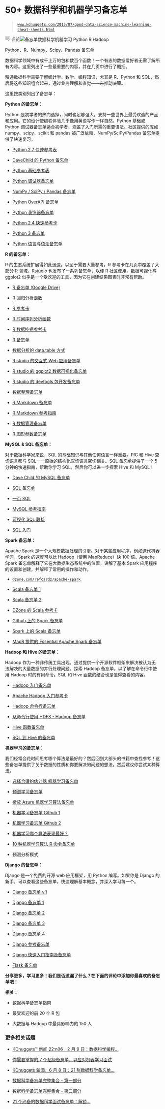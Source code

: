 # 50+ 数据科学和机器学习备忘单

> [`www.kdnuggets.com/2015/07/good-data-science-machine-learning-cheat-sheets.html`](https://www.kdnuggets.com/2015/07/good-data-science-machine-learning-cheat-sheets.html)

![c](img/3d9c022da2d331bb56691a9617b91b90.png) 评论![备忘单数据科学机器学习 Python R Hadoop](img/cheatsheets-data-science-machine-learning-Python-R-hadoop.jpg)

Python、R、Numpy、Scipy、Pandas 备忘单

数据科学领域中有成千上万的包和数百个函数！一个有志的数据爱好者无需了解所有内容。这里列出了一些最重要的内容，并在几页中进行了概括。

精通数据科学需要了解统计学、数学、编程知识，尤其是 R、Python 和 SQL，然后将这些知识组合起来，通过业务理解和直觉——来推动决策。

这里按类别列出了备忘单：

**Python 的备忘单：**

Python 是初学者的热门选择，同时也足够强大，支持一些世界上最受欢迎的产品和应用。它的设计使编程体验几乎像用英语写作一样自然。Python 基础或 Python 调试器备忘单适合初学者，涵盖了入门所需的重要语法。社区提供的库如 numpy、scipy、scikit 和 pandas 被广泛依赖，NumPy/SciPy/Pandas 备忘单提供了快速复习。

+   [Python 2.7 快速参考表](http://www.astro.up.pt/~sousasag/Python_For_Astronomers/Python_qr.pdf)

+   [DaveChild 的 Python 备忘单](http://www.cheatography.com/davechild/cheat-sheets/python/)

+   [Python 基础参考表](http://www.cogsci.rpi.edu/~destem/igd/python_cheat_sheet.pdf)

+   [Python 调试器备忘单](http://nblock.org/2011/11/15/pdb-cheatsheet/)

+   [NumPy / SciPy / Pandas 备忘单](https://s3.amazonaws.com/quandl-static-content/Documents/Quandl+-+Pandas,+SciPy,+NumPy+Cheat+Sheet.pdf)

+   [Python OverAPI 备忘单](http://overapi.com/python/)

+   [Python 装饰器备忘单](http://hairysun.com/downloads/DecoratorHandout.pdf)

+   [Python 2.4 快速参考卡](http://www.cheat-sheets.org/saved-copy/PQRC-2.4-A4-latest.pdf)

+   [Python 3 备忘单](https://perso.limsi.fr/pointal/_media/python:cours:mementopython3-english.pdf)

+   [Python 语言与语法备忘单](http://ddi.ifi.lmu.de/probestudium/2013/ws-i-3d-programmierung/tutorials/python-referenzkarte)

**R 的备忘单：**

R 的生态系统扩展得如此迅速，以至于需要大量参考。R 参考卡在几页中覆盖了大部分 R 领域。Rstudio 也发布了一系列备忘单，以便 R 社区使用。数据可视化与 ggplot2 似乎是一个受欢迎的工具，因为它在创建结果图表时非常有帮助。

+   [R 备忘单 (Google Drive)](https://drive.google.com/folderview?ddrp=1&id=0ByIrJAE4KMTtcVBmdm1BOEZoeEk#)

+   [R 回归分析函数](http://cran.r-project.org/doc/contrib/Ricci-refcard-regression.pdf)

+   [R 参考卡](http://cran.r-project.org/doc/contrib/Short-refcard.pdf)

+   [R 时间序列分析函数](http://cran.r-project.org/doc/contrib/Ricci-refcard-ts.pdf)

+   [R 数据挖掘参考卡](http://cran.r-project.org/doc/contrib/YanchangZhao-refcard-data-mining.pdf)

+   [R 备忘单](https://s3.amazonaws.com/quandl-static-content/Documents/Quandl+-+R+Cheat+Sheet.pdf)

+   [数据分析的 data.table 方式](https://s3.amazonaws.com/assets.datacamp.com/img/blog/data+table+cheat+sheet.pdf)

+   [R studio 的交互式 Web 应用备忘单](http://shiny.rstudio.com/images/shiny-cheatsheet.pdf)

+   [R studio 的 ggplot2 数据可视化备忘单](https://www.rstudio.com/wp-content/uploads/2015/05/ggplot2-cheatsheet.pdf)

+   [R studio 的 devtools 包开发备忘单](https://www.rstudio.com/wp-content/uploads/2015/06/devtools-cheatsheet.pdf)

+   [数据整理备忘单](https://www.rstudio.com/wp-content/uploads/2015/02/data-wrangling-cheatsheet.pdf)

+   [R Markdown 备忘单](https://www.rstudio.com/wp-content/uploads/2015/02/rmarkdown-cheatsheet.pdf)

+   [R Markdown 参考指南](https://www.rstudio.com/wp-content/uploads/2015/03/rmarkdown-reference.pdf)

+   [R 数据管理备忘单](http://www.ualberta.ca/~ahamann/teaching/renr690/R_Cheat_Data.pdf)

+   [R 图形参数备忘单](http://flowingdata.com/2015/03/17/r-cheat-sheet-for-graphical-parameters/)

**MySQL & SQL 备忘单：**

对于数据科学家来说，SQL 的基础知识与其他任何语言一样重要。PIG 和 Hive 查询语言都与 SQL——原始的结构化查询语言密切相关。SQL 备忘单提供了一个 5 分钟的快速指南，帮助你学习 SQL，然后你可以进一步探索 Hive 和 MySQL！

+   [Dave Child 的 MySQL 备忘单](http://www.cheatography.com/davechild/cheat-sheets/mysql/)

+   [SQL 备忘单](http://www.sql-tutorial.net/sql-cheat-sheet.pdf)

+   [一页 SQL](http://www.sql.su/)

+   [MySQL 参考指南](http://cse.unl.edu/~sscott/ShowFiles/SQL/CheatSheet/SQLCheatSheet.html)

+   [可视化 SQL 联接](http://www.codeproject.com/KB/database/Visual_SQL_Joins/Visual_SQL_JOINS_orig.jpg)

+   [SQL 入门](http://www.dummies.com/how-to/content/sql-for-dummies-cheat-sheet.html)

**Spark 备忘单：**

Apache Spark 是一个大规模数据处理的引擎。对于某些应用程序，例如迭代机器学习，Spark 的速度可以比 Hadoop（使用 MapReduce）快 100 倍。Apache Spark 备忘单解释了它在大数据生态系统中的位置，讲解了基本 Spark 应用程序的设置和创建，并解释了常用的操作和动作。

+   [`dzone.com/refcardz/apache-spark`](https://dzone.com/refcardz/apache-spark)

+   [Scala 备忘单 1](http://docs.scala-lang.org/cheatsheets/)

+   [Scala 备忘单 2](http://www.cheat-sheets.org/saved-copy/Scala_Cheatsheet.pdf)

+   [DZone 的 Scala 参考卡](https://dzone.com/refcardz/scala)

+   [Github 上的 Spark 备忘单](https://github.com/KjellSchubert/cheatsheets/blob/master/spark.md)

+   [Spark 上的 Scala 备忘单](http://www.openkb.info/2015/01/scala-on-spark-cheatsheet.html)

+   [MapR 提供的 Essential Apache Spark 备忘单](https://www.mapr.com/apache-spark-dzone-ref-card)

**Hadoop 和 Hive 的备忘单：**

Hadoop 作为一种非传统工具出现，通过提供一个开源软件框架来解决被认为无法解决的大量数据的并行处理问题。探索 Hadoop 备忘单，以了解在命令行中使用 Hadoop 时的有用命令。SQL 和 Hive 函数的结合也是值得查看的内容。

+   [Hadoop 入门备忘单](http://www.dummies.com/how-to/content/hadoop-for-dummies-cheat-sheet.html)

+   [Apache Hadoop 入门参考卡](https://dzone.com/refcardz/getting-started-apache-hadoop)

+   [Hadoop 命令行备忘单](http://danielnee.com/2015/02/hadoop-command-line-cheatsheet/)

+   [从命令行使用 HDFS - Hadoop 备忘单](https://github.com/michiard/CLOUDS-LAB/blob/master/C-S.md)

+   [Hive 函数备忘单](http://www.qubole.com/resources/cheatsheet/hive-function-cheat-sheet/)

+   [SQL 到 Hive 的备忘单](http://hortonworks.com/wp-content/uploads/downloads/2013/08/Hortonworks.CheatSheet.SQLtoHive.pdf)

**机器学习的备忘单：**

我们经常会花时间思考哪个算法是最好的？然后回到大部头的书籍中查找参考！这些备忘单提供了关于数据的性质和你要解决的问题的想法，然后建议你尝试某种算法。

+   [选择合适的估计器 机器学习备忘单](http://scikit-learn.org/stable/tutorial/machine_learning_map/)

+   [预测学习备忘单](https://dzone.com/refcardz/machine-learning-predictive)

+   [微软 Azure 机器学习算法备忘单](https://azure.microsoft.com/en-in/documentation/articles/machine-learning-algorithm-cheat-sheet/)

+   [机器学习备忘单 Github 1](https://github.com/soulmachine/machine-learning-cheat-sheet)

+   [机器学习备忘单 Github 2](https://github.com/rcompton/ml_cheat_sheet)

+   [机器学习哪个算法表现最好？](http://www.lauradhamilton.com/machine-learning-algorithm-cheat-sheet)

+   [10 种机器学习算法 R 命令备忘单](http://vitalflux.com/cheat-sheet-10-machine-learning-algorithms-r-commands/)

+   预测分析模式

**Django 的备忘单：**

Django 是一个免费的开源 web 应用框架，用 Python 编写。如果你是 Django 的新手，可以查看这些备忘单，快速理解基本概念，并深入学习每一个。

+   [Django 备忘单 v.1](http://www.mercurytide.co.uk/media/resources/Django/django10-cheat-sheet.pdf)

+   [Django 备忘单 1](http://www.mercurytide.co.uk/media/resources/django-cheat-sheet-p1.png)

+   [Django 备忘单 2](http://www.mercurytide.co.uk/media/resources/django-cheat-sheet-p2.png)

+   [Django 备忘单 3](http://www.mercurytide.co.uk/media/resources/django-cheat-sheet-p3.png)

+   [Django 备忘单 4](http://www.mercurytide.co.uk/media/resources/django-cheat-sheet-p4.png)

+   [Django 参考备忘单](http://www.cheat-sheets.org/saved-copy/django_reference_sheet.pdf)

+   [Django 快速入门指南及备忘单](https://code.djangoproject.com/wiki/DjangoCheatSheet)

+   [Flask 备忘单](http://www.idiotinside.com/wp-content/uploads/2015/02/flask-cheat-sheet.pdf)

**分享更多，学习更多！我们是否遗漏了什么？在下面的评论中添加你最喜欢的备忘单吧！**

**相关：**

+   数据科学备忘单指南

+   最受欢迎的前 20 个 R 包

+   大数据与 Hadoop 中最具影响力的 150 人

### 更多相关话题

+   [KDnuggets™ 新闻 22:n06，2 月 9 日：数据科学编程…](https://www.kdnuggets.com/2022/n06.html)

+   [你需要掌握的 7 个超级备忘单，以应对机器学习面试](https://www.kdnuggets.com/2022/12/7-super-cheat-sheets-need-ace-machine-learning-interview.html)

+   [KDnuggets 新闻，6 月 8 日：21 张数据科学备忘单…](https://www.kdnuggets.com/2022/n23.html)

+   [数据科学备忘单完整集合 - 第一部分](https://www.kdnuggets.com/2022/02/complete-collection-data-science-cheat-sheets-part-1.html)

+   [数据科学备忘单完整集合 - 第二部分](https://www.kdnuggets.com/2022/02/complete-collection-data-science-cheat-sheets-part-2.html)

+   [21 个必备的数据科学面试备忘单：解锁…](https://www.kdnuggets.com/2022/06/21-cheat-sheets-data-science-interviews.html)
